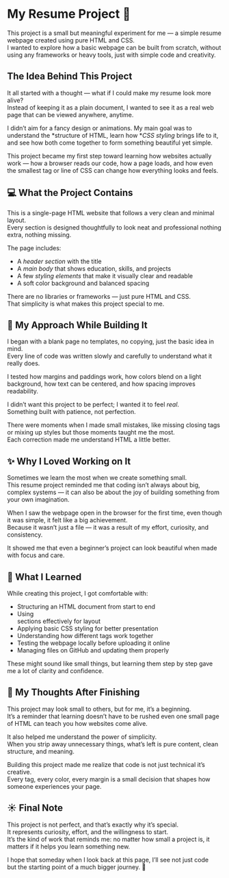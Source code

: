 # My Resume Project 🌸  

This project is a small but meaningful experiment for me — a simple resume webpage created using pure HTML and CSS.  
I wanted to explore how a basic webpage can be built from scratch, without using any frameworks or heavy tools, just with simple code and creativity.  

##  The Idea Behind This Project  

It all started with a thought — what if I could make my resume look more alive?  
Instead of keeping it as a plain document, I wanted to see it as a real web page that can be viewed anywhere, anytime.  

I didn’t aim for a fancy design or animations. My main goal was to understand the *structure of HTML, learn how **CSS styling* brings life to it, and see how both come together to form something beautiful yet simple.  

This project became my first step toward learning how websites actually work — how a browser reads our code, how a page loads, and how even the smallest tag or line of CSS can change how everything looks and feels.

## 💻 What the Project Contains  

This is a single-page HTML website that follows a very clean and minimal layout.  
Every section is designed thoughtfully to look neat and professional  nothing extra, nothing missing.  

The page includes:
- A *header section* with the title  
- A *main body* that shows education, skills, and projects  
- A few *styling elements* that make it visually clear and readable  
- A soft color background and balanced spacing  

There are no libraries or frameworks — just pure HTML and CSS.  
That simplicity is what makes this project special to me.  

## 🌼 My Approach While Building It  

I began with a blank page  no templates, no copying, just the basic idea in mind.  
Every line of code was written slowly and carefully to understand what it really does.  

I tested how margins and paddings work, how colors blend on a light background, how text can be centered, and how spacing improves readability.  

I didn’t want this project to be perfect; I wanted it to feel *real*.  
Something built with patience, not perfection.  

There were moments when I made small mistakes, like missing closing tags or mixing up styles  but those moments taught me the most.  
Each correction made me understand HTML a little better.  

## ✨ Why I Loved Working on It  

Sometimes we learn the most when we create something small.  
This resume project reminded me that coding isn’t always about big, complex systems — it can also be about the joy of building something from your own imagination.  

When I saw the webpage open in the browser for the first time, even though it was simple, it felt like a big achievement.  
Because it wasn’t just a file — it was a result of my effort, curiosity, and consistency.  

It showed me that even a beginner’s project can look beautiful when made with focus and care.  

## 🌱 What I Learned  

While creating this project, I got comfortable with:
- Structuring an HTML document from start to end  
- Using <div> sections effectively for layout  
- Applying basic CSS styling for better presentation  
- Understanding how different tags work together  
- Testing the webpage locally before uploading it online  
- Managing files on GitHub and updating them properly  

These might sound like small things, but learning them step by step gave me a lot of clarity and confidence.  

## 🎯 My Thoughts After Finishing  

This project may look small to others, but for me, it’s a beginning.  
It’s a reminder that learning doesn’t have to be rushed  even one small page of HTML can teach you how websites come alive.  

It also helped me understand the power of simplicity.  
When you strip away unnecessary things, what’s left is pure content, clean structure, and meaning.  

Building this project made me realize that code is not just technical  it’s creative.  
Every tag, every color, every margin is a small decision that shapes how someone experiences your page.  

## ☀ Final Note  

This project is not perfect, and that’s exactly why it’s special.  
It represents curiosity, effort, and the willingness to start.  
It’s the kind of work that reminds me: no matter how small a project is, it matters if it helps you learn something new.  

I hope that someday when I look back at this page, I’ll see not just code  
but the starting point of a much bigger journey. 🌻
